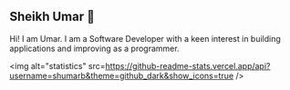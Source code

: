 ## Sheikh Umar 👋

Hi! I am Umar. I am a Software Developer with a keen interest in building applications and improving as a programmer.

<img alt="statistics" src=https://github-readme-stats.vercel.app/api?username=shumarb&theme=github_dark&show_icons=true />

<!--
**shumarb/shumarb** is a ✨ _special_ ✨ repository because its `README.md` (this file) appears on your GitHub profile.

Here are some ideas to get you started:

- 🔭 I’m currently working on ...
- 🌱 I’m currently learning ...
- 👯 I’m looking to collaborate on ...
- 🤔 I’m looking for help with ...
- 💬 Ask me about ...
- 📫 How to reach me: ...
- 😄 Pronouns: ...
- ⚡ Fun fact: ...
-->
